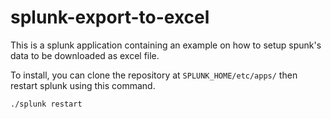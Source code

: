 # splunk-export-to-excel
This is a splunk application containing an example on how to setup spunk's data to be downloaded as excel file. 

To install, you can clone the repository at ```SPLUNK_HOME/etc/apps/``` then restart splunk using this command.

```bash
./splunk restart
```
